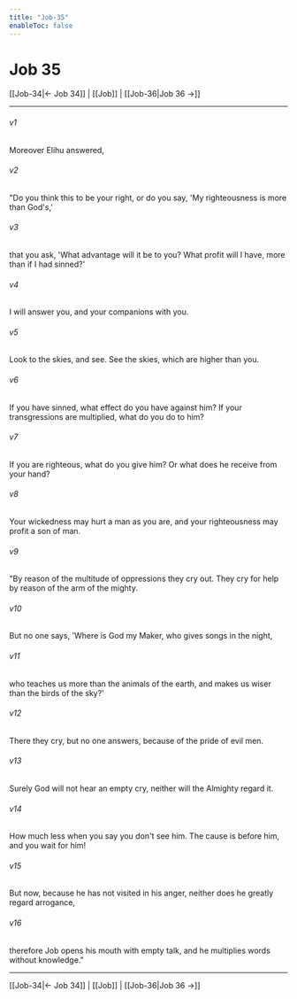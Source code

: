 ```yaml
---
title: "Job-35"
enableToc: false
---
```

# Job 35

[[Job-34|← Job 34]] | [[Job]] | [[Job-36|Job 36 →]]
***



###### v1 
Moreover Elihu answered, 

###### v2 
"Do you think this to be your right, or do you say, 'My righteousness is more than God's,' 

###### v3 
that you ask, 'What advantage will it be to you? What profit will I have, more than if I had sinned?' 

###### v4 
I will answer you, and your companions with you. 

###### v5 
Look to the skies, and see. See the skies, which are higher than you. 

###### v6 
If you have sinned, what effect do you have against him? If your transgressions are multiplied, what do you do to him? 

###### v7 
If you are righteous, what do you give him? Or what does he receive from your hand? 

###### v8 
Your wickedness may hurt a man as you are, and your righteousness may profit a son of man. 

###### v9 
"By reason of the multitude of oppressions they cry out. They cry for help by reason of the arm of the mighty. 

###### v10 
But no one says, 'Where is God my Maker, who gives songs in the night, 

###### v11 
who teaches us more than the animals of the earth, and makes us wiser than the birds of the sky?' 

###### v12 
There they cry, but no one answers, because of the pride of evil men. 

###### v13 
Surely God will not hear an empty cry, neither will the Almighty regard it. 

###### v14 
How much less when you say you don't see him. The cause is before him, and you wait for him! 

###### v15 
But now, because he has not visited in his anger, neither does he greatly regard arrogance, 

###### v16 
therefore Job opens his mouth with empty talk, and he multiplies words without knowledge."

***
[[Job-34|← Job 34]] | [[Job]] | [[Job-36|Job 36 →]]
